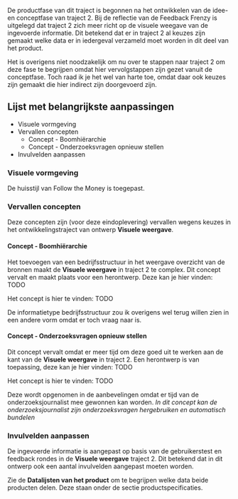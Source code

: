 De productfase van dit traject is begonnen na het ontwikkelen van de idee- en conceptfase van traject 2. Bij de reflectie van de Feedback Frenzy is uitgelegd dat traject 2 zich meer richt op de visuele weegave van de ingevoerde informatie. Dit betekend dat er in traject 2 al keuzes zijn gemaakt welke data er in iedergeval verzameld moet worden in dit deel van het product. 

Het is overigens niet noodzakelijk om nu over te stappen naar traject 2 om deze fase te begrijpen omdat hier vervolgstappen zijn gezet vanuit de conceptfase. Toch raad ik je het wel van harte toe, omdat daar ook keuzes zijn gemaakt die hier indirect zijn doorgevoerd zijn.


## Lijst met belangrijkste aanpassingen

* Visuele vormgeving
* Vervallen concepten
  * Concept - Boomhiërarchie
  * Concept - Onderzoeksvragen opnieuw stellen
* Invulvelden aanpassen

### Visuele vormgeving
De huisstijl van Follow the Money is toegepast.

### Vervallen concepten

Deze concepten zijn (voor deze eindoplevering) vervallen wegens keuzes in het ontwikkelingstraject van ontwerp __Visuele weergave__.

#### Concept - Boomhiërarchie
Het toevoegen van een bedrijfsstructuur in het weergave overzicht van de bronnen maakt de __Visuele weergave__ in traject 2 te complex. Dit concept vervalt en maakt plaats voor een herontwerp. Deze kan je hier vinden: TODO <!--<<TODO>> -->

Het concept is hier te vinden:  TODO <!--<<TODO>> -->

De informatietype bedrijfsstructuur zou ik overigens wel terug willen zien in een andere vorm omdat er toch vraag naar is.

#### Concept - Onderzoeksvragen opnieuw stellen
Dit concept vervalt omdat er meer tijd om deze goed uit te werken aan de kant van de __Visuele weergave__ in traject 2. Een herontwerp is van toepassing, deze kan je hier vinden: TODO <!--<<TODO>> -->

Het concept is hier te vinden:  TODO <!--<<TODO>> -->

Deze wordt opgenomen in de aanbevelingen omdat er tijd van de onderzoeksjournalist mee gewonnen kan worden. *In dit concept kan de onderzoeksjournalist zijn onderzoeksvragen hergebruiken en automatisch bundelen*

### Invulvelden aanpassen

De ingevoerde informatie is aangepast op basis van de gebruikerstest en feedback rondes in de __Visuele weergave__ traject 2. Dit betekend dat in dit ontwerp ook een aantal invulvelden aangepast moeten worden.

Zie de __Datalijsten van het product__ om te begrijpen welke data beide producten delen. Deze staan onder de sectie productspecificaties.
<!--<<TODO>>-->





